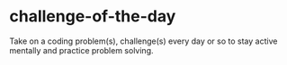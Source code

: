 # challenge-of-the-day

Take on a coding problem(s), challenge(s) every day or so to stay active mentally and practice problem solving.

